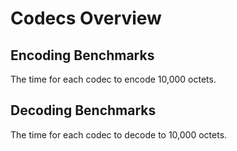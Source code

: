 # Codecs Overview

## Encoding Benchmarks

The time for each codec to encode 10,000 octets.

<aside id="overview-chart-1"></aside>
<script type="application/json" id="report-data-1">
[{"reportAnalysis":{"anMean":{"estError":{"confIntCL":5.0e-2,"confIntLDX":6.565435732292305e-6,"confIntUDX":7.075078627476975e-6},"estPoint":7.358831906352213e-4},"anOutlierVar":{"ovDesc":"all good","ovEffect":"Unaffected","ovFraction":0.5},"anRegress":[],"anStdDev":{"estError":{"confIntCL":5.0e-2,"confIntLDX":4.162385677358368e-6,"confIntUDX":6.877250549681173e-6},"estPoint":2.220246726145676e-5}},"reportKDEs":[],"reportKeys":["time","cpuTime","cycles","iters","allocated","peakMbAllocated","numGcs","bytesCopied","mutatorWallSeconds","mutatorCpuSeconds","gcWallSeconds","gcCpuSeconds"],"reportMeasured":[],"reportName":"IdentityBase","reportNumber":1,"reportOutliers":{"highMild":0,"highSevere":0,"lowMild":0,"lowSevere":0,"samplesSeen":1}},{"reportAnalysis":{"anMean":{"estError":{"confIntCL":5.0e-2,"confIntLDX":4.326142696758624e-6,"confIntUDX":4.769482018151042e-6},"estPoint":8.603748887350362e-4},"anOutlierVar":{"ovDesc":"all good","ovEffect":"Unaffected","ovFraction":0.5},"anRegress":[],"anStdDev":{"estError":{"confIntCL":5.0e-2,"confIntLDX":1.8966620062296709e-6,"confIntUDX":2.6374197720034784e-6},"estPoint":1.5670954143471e-5}},"reportKDEs":[],"reportKeys":["time","cpuTime","cycles","iters","allocated","peakMbAllocated","numGcs","bytesCopied","mutatorWallSeconds","mutatorCpuSeconds","gcWallSeconds","gcCpuSeconds"],"reportMeasured":[],"reportName":"Base2","reportNumber":2,"reportOutliers":{"highMild":0,"highSevere":0,"lowMild":0,"lowSevere":0,"samplesSeen":1}},{"reportAnalysis":{"anMean":{"estError":{"confIntCL":5.0e-2,"confIntLDX":2.537414517115558e-6,"confIntUDX":3.1091600641147948e-6},"estPoint":5.63902453791467e-4},"anOutlierVar":{"ovDesc":"all good","ovEffect":"Unaffected","ovFraction":0.5},"anRegress":[],"anStdDev":{"estError":{"confIntCL":5.0e-2,"confIntLDX":1.2813377903252606e-6,"confIntUDX":2.020982180699967e-6},"estPoint":9.646611882357254e-6}},"reportKDEs":[],"reportKeys":["time","cpuTime","cycles","iters","allocated","peakMbAllocated","numGcs","bytesCopied","mutatorWallSeconds","mutatorCpuSeconds","gcWallSeconds","gcCpuSeconds"],"reportMeasured":[],"reportName":"Base8","reportNumber":3,"reportOutliers":{"highMild":0,"highSevere":0,"lowMild":0,"lowSevere":0,"samplesSeen":1}},{"reportAnalysis":{"anMean":{"estError":{"confIntCL":5.0e-2,"confIntLDX":7.715939803476721e-4,"confIntUDX":8.832025533619808e-4},"estPoint":5.1083674685366204e-2},"anOutlierVar":{"ovDesc":"all good","ovEffect":"Unaffected","ovFraction":0.5},"anRegress":[],"anStdDev":{"estError":{"confIntCL":5.0e-2,"confIntLDX":3.499166116641486e-4,"confIntUDX":4.411483553106565e-4},"estPoint":1.556357831395655e-3}},"reportKDEs":[],"reportKeys":["time","cpuTime","cycles","iters","allocated","peakMbAllocated","numGcs","bytesCopied","mutatorWallSeconds","mutatorCpuSeconds","gcWallSeconds","gcCpuSeconds"],"reportMeasured":[],"reportName":"Base10","reportNumber":4,"reportOutliers":{"highMild":0,"highSevere":0,"lowMild":0,"lowSevere":0,"samplesSeen":1}},{"reportAnalysis":{"anMean":{"estError":{"confIntCL":5.0e-2,"confIntLDX":7.058199101520108e-8,"confIntUDX":1.3369012941848782e-7},"estPoint":7.499663686557285e-6},"anOutlierVar":{"ovDesc":"all good","ovEffect":"Unaffected","ovFraction":0.5},"anRegress":[],"anStdDev":{"estError":{"confIntCL":5.0e-2,"confIntLDX":1.2878623182957405e-7,"confIntUDX":2.5038570558123606e-7},"estPoint":3.294844864761712e-7}},"reportKDEs":[],"reportKeys":["time","cpuTime","cycles","iters","allocated","peakMbAllocated","numGcs","bytesCopied","mutatorWallSeconds","mutatorCpuSeconds","gcWallSeconds","gcCpuSeconds"],"reportMeasured":[],"reportName":"Base32z","reportNumber":5,"reportOutliers":{"highMild":0,"highSevere":0,"lowMild":0,"lowSevere":0,"samplesSeen":1}},{"reportAnalysis":{"anMean":{"estError":{"confIntCL":5.0e-2,"confIntLDX":3.984456620239815e-4,"confIntUDX":7.145811359831333e-4},"estPoint":3.562407428826467e-2},"anOutlierVar":{"ovDesc":"all good","ovEffect":"Unaffected","ovFraction":0.5},"anRegress":[],"anStdDev":{"estError":{"confIntCL":5.0e-2,"confIntLDX":6.913900028189613e-4,"confIntUDX":7.01931048441075e-4},"estPoint":1.118557571581207e-3}},"reportKDEs":[],"reportKeys":["time","cpuTime","cycles","iters","allocated","peakMbAllocated","numGcs","bytesCopied","mutatorWallSeconds","mutatorCpuSeconds","gcWallSeconds","gcCpuSeconds"],"reportMeasured":[],"reportName":"Base36Lower","reportNumber":6,"reportOutliers":{"highMild":0,"highSevere":0,"lowMild":0,"lowSevere":0,"samplesSeen":1}},{"reportAnalysis":{"anMean":{"estError":{"confIntCL":5.0e-2,"confIntLDX":3.7638174966034277e-4,"confIntUDX":5.389571479712738e-4},"estPoint":3.593389646072691e-2},"anOutlierVar":{"ovDesc":"all good","ovEffect":"Unaffected","ovFraction":0.5},"anRegress":[],"anStdDev":{"estError":{"confIntCL":5.0e-2,"confIntLDX":2.9295061461129756e-4,"confIntUDX":2.721579057554064e-4},"estPoint":9.556155384899168e-4}},"reportKDEs":[],"reportKeys":["time","cpuTime","cycles","iters","allocated","peakMbAllocated","numGcs","bytesCopied","mutatorWallSeconds","mutatorCpuSeconds","gcWallSeconds","gcCpuSeconds"],"reportMeasured":[],"reportName":"Base36Upper","reportNumber":7,"reportOutliers":{"highMild":0,"highSevere":0,"lowMild":0,"lowSevere":0,"samplesSeen":1}},{"reportAnalysis":{"anMean":{"estError":{"confIntCL":5.0e-2,"confIntLDX":3.5366874585496255e-4,"confIntUDX":5.297963413323711e-4},"estPoint":3.276749087273326e-2},"anOutlierVar":{"ovDesc":"all good","ovEffect":"Unaffected","ovFraction":0.5},"anRegress":[],"anStdDev":{"estError":{"confIntCL":5.0e-2,"confIntLDX":3.4500622148566653e-4,"confIntUDX":3.605582293848199e-4},"estPoint":9.542212906149634e-4}},"reportKDEs":[],"reportKeys":["time","cpuTime","cycles","iters","allocated","peakMbAllocated","numGcs","bytesCopied","mutatorWallSeconds","mutatorCpuSeconds","gcWallSeconds","gcCpuSeconds"],"reportMeasured":[],"reportName":"Base58Btc","reportNumber":8,"reportOutliers":{"highMild":0,"highSevere":0,"lowMild":0,"lowSevere":0,"samplesSeen":1}},{"reportAnalysis":{"anMean":{"estError":{"confIntCL":5.0e-2,"confIntLDX":2.694399827398719e-4,"confIntUDX":4.2631359786620554e-4},"estPoint":3.226990639505142e-2},"anOutlierVar":{"ovDesc":"all good","ovEffect":"Unaffected","ovFraction":0.5},"anRegress":[],"anStdDev":{"estError":{"confIntCL":5.0e-2,"confIntLDX":2.899034751033783e-4,"confIntUDX":3.08954777425334e-4},"estPoint":7.61736112684465e-4}},"reportKDEs":[],"reportKeys":["time","cpuTime","cycles","iters","allocated","peakMbAllocated","numGcs","bytesCopied","mutatorWallSeconds","mutatorCpuSeconds","gcWallSeconds","gcCpuSeconds"],"reportMeasured":[],"reportName":"Base58Flickr","reportNumber":9,"reportOutliers":{"highMild":0,"highSevere":0,"lowMild":0,"lowSevere":0,"samplesSeen":1}},{"reportAnalysis":{"anMean":{"estError":{"confIntCL":5.0e-2,"confIntLDX":1.807561617379915e-5,"confIntUDX":1.7468947060748376e-5},"estPoint":8.037030205748557e-4},"anOutlierVar":{"ovDesc":"all good","ovEffect":"Unaffected","ovFraction":0.5},"anRegress":[],"anStdDev":{"estError":{"confIntCL":5.0e-2,"confIntLDX":5.924056923521784e-6,"confIntUDX":6.300845743603911e-6},"estPoint":5.795077516062643e-5}},"reportKDEs":[],"reportKeys":["time","cpuTime","cycles","iters","allocated","peakMbAllocated","numGcs","bytesCopied","mutatorWallSeconds","mutatorCpuSeconds","gcWallSeconds","gcCpuSeconds"],"reportMeasured":[],"reportName":"Proquint","reportNumber":10,"reportOutliers":{"highMild":0,"highSevere":0,"lowMild":0,"lowSevere":0,"samplesSeen":1}},{"reportAnalysis":{"anMean":{"estError":{"confIntCL":5.0e-2,"confIntLDX":1.4430628470353405e-5,"confIntUDX":1.3206589777787353e-5},"estPoint":8.870318113195292e-4},"anOutlierVar":{"ovDesc":"all good","ovEffect":"Unaffected","ovFraction":0.5},"anRegress":[],"anStdDev":{"estError":{"confIntCL":5.0e-2,"confIntLDX":9.00748271047692e-6,"confIntUDX":1.2279563740112848e-5},"estPoint":4.787246805334018e-5}},"reportKDEs":[],"reportKeys":["time","cpuTime","cycles","iters","allocated","peakMbAllocated","numGcs","bytesCopied","mutatorWallSeconds","mutatorCpuSeconds","gcWallSeconds","gcCpuSeconds"],"reportMeasured":[],"reportName":"Base256Emoji","reportNumber":11,"reportOutliers":{"highMild":0,"highSevere":0,"lowMild":0,"lowSevere":0,"samplesSeen":1}},{"reportAnalysis":{"anMean":{"estError":{"confIntCL":5.0e-2,"confIntLDX":1.6349993580858663e-7,"confIntUDX":2.1032502150462702e-7},"estPoint":2.1758089171862356e-5},"anOutlierVar":{"ovDesc":"all good","ovEffect":"Unaffected","ovFraction":0.5},"anRegress":[],"anStdDev":{"estError":{"confIntCL":5.0e-2,"confIntLDX":1.0338404652632243e-7,"confIntUDX":1.3051713932038013e-7},"estPoint":6.457253773177471e-7}},"reportKDEs":[],"reportKeys":["time","cpuTime","cycles","iters","allocated","peakMbAllocated","numGcs","bytesCopied","mutatorWallSeconds","mutatorCpuSeconds","gcWallSeconds","gcCpuSeconds"],"reportMeasured":[],"reportName":"Base16Lower","reportNumber":12,"reportOutliers":{"highMild":0,"highSevere":0,"lowMild":0,"lowSevere":0,"samplesSeen":1}},{"reportAnalysis":{"anMean":{"estError":{"confIntCL":5.0e-2,"confIntLDX":6.765416430532222e-7,"confIntUDX":9.795811045456459e-7},"estPoint":7.666625370401197e-5},"anOutlierVar":{"ovDesc":"all good","ovEffect":"Unaffected","ovFraction":0.5},"anRegress":[],"anStdDev":{"estError":{"confIntCL":5.0e-2,"confIntLDX":6.603723685870343e-7,"confIntUDX":9.54140845202482e-7},"estPoint":2.8002750377218335e-6}},"reportKDEs":[],"reportKeys":["time","cpuTime","cycles","iters","allocated","peakMbAllocated","numGcs","bytesCopied","mutatorWallSeconds","mutatorCpuSeconds","gcWallSeconds","gcCpuSeconds"],"reportMeasured":[],"reportName":"Base16Upper","reportNumber":13,"reportOutliers":{"highMild":0,"highSevere":0,"lowMild":0,"lowSevere":0,"samplesSeen":1}},{"reportAnalysis":{"anMean":{"estError":{"confIntCL":5.0e-2,"confIntLDX":4.84052158686303e-7,"confIntUDX":5.800537512100644e-7},"estPoint":5.0772506473536275e-5},"anOutlierVar":{"ovDesc":"all good","ovEffect":"Unaffected","ovFraction":0.5},"anRegress":[],"anStdDev":{"estError":{"confIntCL":5.0e-2,"confIntLDX":3.088804100278045e-7,"confIntUDX":4.605573328884606e-7},"estPoint":1.7322105400861333e-6}},"reportKDEs":[],"reportKeys":["time","cpuTime","cycles","iters","allocated","peakMbAllocated","numGcs","bytesCopied","mutatorWallSeconds","mutatorCpuSeconds","gcWallSeconds","gcCpuSeconds"],"reportMeasured":[],"reportName":"Base32HexNoPadLower","reportNumber":14,"reportOutliers":{"highMild":0,"highSevere":0,"lowMild":0,"lowSevere":0,"samplesSeen":1}},{"reportAnalysis":{"anMean":{"estError":{"confIntCL":5.0e-2,"confIntLDX":6.319698414557082e-8,"confIntUDX":9.722323071054829e-8},"estPoint":7.036355652780686e-6},"anOutlierVar":{"ovDesc":"all good","ovEffect":"Unaffected","ovFraction":0.5},"anRegress":[],"anStdDev":{"estError":{"confIntCL":5.0e-2,"confIntLDX":8.458675817518601e-8,"confIntUDX":1.2479702687278917e-7},"estPoint":2.6809231472761765e-7}},"reportKDEs":[],"reportKeys":["time","cpuTime","cycles","iters","allocated","peakMbAllocated","numGcs","bytesCopied","mutatorWallSeconds","mutatorCpuSeconds","gcWallSeconds","gcCpuSeconds"],"reportMeasured":[],"reportName":"Base32HexNoPadUpper","reportNumber":15,"reportOutliers":{"highMild":0,"highSevere":0,"lowMild":0,"lowSevere":0,"samplesSeen":1}},{"reportAnalysis":{"anMean":{"estError":{"confIntCL":5.0e-2,"confIntLDX":3.3117065487963266e-7,"confIntUDX":5.530111213816134e-7},"estPoint":5.124034554660646e-5},"anOutlierVar":{"ovDesc":"all good","ovEffect":"Unaffected","ovFraction":0.5},"anRegress":[],"anStdDev":{"estError":{"confIntCL":5.0e-2,"confIntLDX":4.6193277208754345e-7,"confIntUDX":5.917497015221039e-7},"estPoint":1.420115926235051e-6}},"reportKDEs":[],"reportKeys":["time","cpuTime","cycles","iters","allocated","peakMbAllocated","numGcs","bytesCopied","mutatorWallSeconds","mutatorCpuSeconds","gcWallSeconds","gcCpuSeconds"],"reportMeasured":[],"reportName":"Base32HexPadLower","reportNumber":16,"reportOutliers":{"highMild":0,"highSevere":0,"lowMild":0,"lowSevere":0,"samplesSeen":1}},{"reportAnalysis":{"anMean":{"estError":{"confIntCL":5.0e-2,"confIntLDX":4.516109556247902e-8,"confIntUDX":6.073555804598259e-8},"estPoint":6.9226669527943706e-6},"anOutlierVar":{"ovDesc":"all good","ovEffect":"Unaffected","ovFraction":0.5},"anRegress":[],"anStdDev":{"estError":{"confIntCL":5.0e-2,"confIntLDX":3.8593580596578903e-8,"confIntUDX":5.0549772991691225e-8},"estPoint":1.6792280329224348e-7}},"reportKDEs":[],"reportKeys":["time","cpuTime","cycles","iters","allocated","peakMbAllocated","numGcs","bytesCopied","mutatorWallSeconds","mutatorCpuSeconds","gcWallSeconds","gcCpuSeconds"],"reportMeasured":[],"reportName":"Base32HexPadUpper","reportNumber":17,"reportOutliers":{"highMild":0,"highSevere":0,"lowMild":0,"lowSevere":0,"samplesSeen":1}},{"reportAnalysis":{"anMean":{"estError":{"confIntCL":5.0e-2,"confIntLDX":2.1498979753757348e-7,"confIntUDX":2.2503382221114376e-7},"estPoint":3.312250098747047e-5},"anOutlierVar":{"ovDesc":"all good","ovEffect":"Unaffected","ovFraction":0.5},"anRegress":[],"anStdDev":{"estError":{"confIntCL":5.0e-2,"confIntLDX":1.6174370478893888e-7,"confIntUDX":2.114573202489636e-7},"estPoint":7.92877603504223e-7}},"reportKDEs":[],"reportKeys":["time","cpuTime","cycles","iters","allocated","peakMbAllocated","numGcs","bytesCopied","mutatorWallSeconds","mutatorCpuSeconds","gcWallSeconds","gcCpuSeconds"],"reportMeasured":[],"reportName":"Base32NoPadLower","reportNumber":18,"reportOutliers":{"highMild":0,"highSevere":0,"lowMild":0,"lowSevere":0,"samplesSeen":1}},{"reportAnalysis":{"anMean":{"estError":{"confIntCL":5.0e-2,"confIntLDX":6.154057465945345e-8,"confIntUDX":7.472202361863247e-8},"estPoint":6.99294338865035e-6},"anOutlierVar":{"ovDesc":"all good","ovEffect":"Unaffected","ovFraction":0.5},"anRegress":[],"anStdDev":{"estError":{"confIntCL":5.0e-2,"confIntLDX":3.227543998036887e-8,"confIntUDX":5.5394342118460836e-8},"estPoint":2.2758884012359266e-7}},"reportKDEs":[],"reportKeys":["time","cpuTime","cycles","iters","allocated","peakMbAllocated","numGcs","bytesCopied","mutatorWallSeconds","mutatorCpuSeconds","gcWallSeconds","gcCpuSeconds"],"reportMeasured":[],"reportName":"Base32NoPadUpper","reportNumber":19,"reportOutliers":{"highMild":0,"highSevere":0,"lowMild":0,"lowSevere":0,"samplesSeen":1}},{"reportAnalysis":{"anMean":{"estError":{"confIntCL":5.0e-2,"confIntLDX":4.390862376842236e-7,"confIntUDX":6.567695365414589e-7},"estPoint":4.1470095917957084e-5},"anOutlierVar":{"ovDesc":"all good","ovEffect":"Unaffected","ovFraction":0.5},"anRegress":[],"anStdDev":{"estError":{"confIntCL":5.0e-2,"confIntLDX":4.5157717177466746e-7,"confIntUDX":5.626273561722793e-7},"estPoint":1.7385681319869961e-6}},"reportKDEs":[],"reportKeys":["time","cpuTime","cycles","iters","allocated","peakMbAllocated","numGcs","bytesCopied","mutatorWallSeconds","mutatorCpuSeconds","gcWallSeconds","gcCpuSeconds"],"reportMeasured":[],"reportName":"Base32PadLower","reportNumber":20,"reportOutliers":{"highMild":0,"highSevere":0,"lowMild":0,"lowSevere":0,"samplesSeen":1}},{"reportAnalysis":{"anMean":{"estError":{"confIntCL":5.0e-2,"confIntLDX":8.013059557535942e-8,"confIntUDX":1.247806335611191e-7},"estPoint":7.026247464383147e-6},"anOutlierVar":{"ovDesc":"all good","ovEffect":"Unaffected","ovFraction":0.5},"anRegress":[],"anStdDev":{"estError":{"confIntCL":5.0e-2,"confIntLDX":7.308748067196166e-8,"confIntUDX":1.290651259948651e-7},"estPoint":3.2820304212037843e-7}},"reportKDEs":[],"reportKeys":["time","cpuTime","cycles","iters","allocated","peakMbAllocated","numGcs","bytesCopied","mutatorWallSeconds","mutatorCpuSeconds","gcWallSeconds","gcCpuSeconds"],"reportMeasured":[],"reportName":"Base32PadUpper","reportNumber":21,"reportOutliers":{"highMild":0,"highSevere":0,"lowMild":0,"lowSevere":0,"samplesSeen":1}},{"reportAnalysis":{"anMean":{"estError":{"confIntCL":5.0e-2,"confIntLDX":2.754874465931642e-8,"confIntUDX":4.147805205403133e-8},"estPoint":3.4131214769038587e-6},"anOutlierVar":{"ovDesc":"all good","ovEffect":"Unaffected","ovFraction":0.5},"anRegress":[],"anStdDev":{"estError":{"confIntCL":5.0e-2,"confIntLDX":2.4471798946236418e-8,"confIntUDX":6.032418599807364e-8},"estPoint":1.1177980300838017e-7}},"reportKDEs":[],"reportKeys":["time","cpuTime","cycles","iters","allocated","peakMbAllocated","numGcs","bytesCopied","mutatorWallSeconds","mutatorCpuSeconds","gcWallSeconds","gcCpuSeconds"],"reportMeasured":[],"reportName":"Base64NoPad","reportNumber":22,"reportOutliers":{"highMild":0,"highSevere":0,"lowMild":0,"lowSevere":0,"samplesSeen":1}},{"reportAnalysis":{"anMean":{"estError":{"confIntCL":5.0e-2,"confIntLDX":2.5969122111249577e-8,"confIntUDX":3.6433522388126624e-8},"estPoint":3.2865491195064687e-6},"anOutlierVar":{"ovDesc":"all good","ovEffect":"Unaffected","ovFraction":0.5},"anRegress":[],"anStdDev":{"estError":{"confIntCL":5.0e-2,"confIntLDX":2.01688639300103e-8,"confIntUDX":2.804696652446968e-8},"estPoint":9.479146818235072e-8}},"reportKDEs":[],"reportKeys":["time","cpuTime","cycles","iters","allocated","peakMbAllocated","numGcs","bytesCopied","mutatorWallSeconds","mutatorCpuSeconds","gcWallSeconds","gcCpuSeconds"],"reportMeasured":[],"reportName":"Base64Pad","reportNumber":23,"reportOutliers":{"highMild":0,"highSevere":0,"lowMild":0,"lowSevere":0,"samplesSeen":1}},{"reportAnalysis":{"anMean":{"estError":{"confIntCL":5.0e-2,"confIntLDX":1.578898065183438e-8,"confIntUDX":2.2883945947329186e-8},"estPoint":3.030629722122876e-6},"anOutlierVar":{"ovDesc":"all good","ovEffect":"Unaffected","ovFraction":0.5},"anRegress":[],"anStdDev":{"estError":{"confIntCL":5.0e-2,"confIntLDX":1.5784011218007134e-8,"confIntUDX":2.053715510967949e-8},"estPoint":6.60544695387752e-8}},"reportKDEs":[],"reportKeys":["time","cpuTime","cycles","iters","allocated","peakMbAllocated","numGcs","bytesCopied","mutatorWallSeconds","mutatorCpuSeconds","gcWallSeconds","gcCpuSeconds"],"reportMeasured":[],"reportName":"Base64UrlNoPad","reportNumber":24,"reportOutliers":{"highMild":0,"highSevere":0,"lowMild":0,"lowSevere":0,"samplesSeen":1}},{"reportAnalysis":{"anMean":{"estError":{"confIntCL":5.0e-2,"confIntLDX":1.8546589841611333e-8,"confIntUDX":1.946141847576316e-8},"estPoint":3.298449137855788e-6},"anOutlierVar":{"ovDesc":"all good","ovEffect":"Unaffected","ovFraction":0.5},"anRegress":[],"anStdDev":{"estError":{"confIntCL":5.0e-2,"confIntLDX":8.702525187279057e-9,"confIntUDX":1.0459962976658459e-8},"estPoint":6.575442514728967e-8}},"reportKDEs":[],"reportKeys":["time","cpuTime","cycles","iters","allocated","peakMbAllocated","numGcs","bytesCopied","mutatorWallSeconds","mutatorCpuSeconds","gcWallSeconds","gcCpuSeconds"],"reportMeasured":[],"reportName":"Base64UrlPad","reportNumber":25,"reportOutliers":{"highMild":0,"highSevere":0,"lowMild":0,"lowSevere":0,"samplesSeen":1}}]
</script>


## Decoding Benchmarks

The time for each codec to decode to 10,000 octets.

<aside id="overview-chart-2"></aside>
<script type="application/json" id="report-data-2">
[{"reportAnalysis":{"anMean":{"estError":{"confIntCL":5.0e-2,"confIntLDX":8.953855246687295e-8,"confIntUDX":1.2642136953407215e-7},"estPoint":3.0956316054010293e-6},"anOutlierVar":{"ovDesc":"all good","ovEffect":"Unaffected","ovFraction":0.5},"anRegress":[],"anStdDev":{"estError":{"confIntCL":5.0e-2,"confIntLDX":7.646365869711232e-8,"confIntUDX":9.439975301719318e-8},"estPoint":3.3616138589921956e-7}},"reportKDEs":[],"reportKeys":["time","cpuTime","cycles","iters","allocated","peakMbAllocated","numGcs","bytesCopied","mutatorWallSeconds","mutatorCpuSeconds","gcWallSeconds","gcCpuSeconds"],"reportMeasured":[],"reportName":"IdentityBase","reportNumber":1,"reportOutliers":{"highMild":0,"highSevere":0,"lowMild":0,"lowSevere":0,"samplesSeen":1}},{"reportAnalysis":{"anMean":{"estError":{"confIntCL":5.0e-2,"confIntLDX":1.0269380701582835e-4,"confIntUDX":2.5648630222580016e-4},"estPoint":1.0593333542298888e-2},"anOutlierVar":{"ovDesc":"all good","ovEffect":"Unaffected","ovFraction":0.5},"anRegress":[],"anStdDev":{"estError":{"confIntCL":5.0e-2,"confIntLDX":2.428858762523984e-4,"confIntUDX":4.1729808469285123e-4},"estPoint":4.3146965853797976e-4}},"reportKDEs":[],"reportKeys":["time","cpuTime","cycles","iters","allocated","peakMbAllocated","numGcs","bytesCopied","mutatorWallSeconds","mutatorCpuSeconds","gcWallSeconds","gcCpuSeconds"],"reportMeasured":[],"reportName":"Base2","reportNumber":2,"reportOutliers":{"highMild":0,"highSevere":0,"lowMild":0,"lowSevere":0,"samplesSeen":1}},{"reportAnalysis":{"anMean":{"estError":{"confIntCL":5.0e-2,"confIntLDX":3.249883926311273e-4,"confIntUDX":4.568272403979029e-4},"estPoint":4.344886722972948e-2},"anOutlierVar":{"ovDesc":"all good","ovEffect":"Unaffected","ovFraction":0.5},"anRegress":[],"anStdDev":{"estError":{"confIntCL":5.0e-2,"confIntLDX":1.6981657488492551e-4,"confIntUDX":2.1734968389499894e-4},"estPoint":7.671896852603946e-4}},"reportKDEs":[],"reportKeys":["time","cpuTime","cycles","iters","allocated","peakMbAllocated","numGcs","bytesCopied","mutatorWallSeconds","mutatorCpuSeconds","gcWallSeconds","gcCpuSeconds"],"reportMeasured":[],"reportName":"Base8","reportNumber":3,"reportOutliers":{"highMild":0,"highSevere":0,"lowMild":0,"lowSevere":0,"samplesSeen":1}},{"reportAnalysis":{"anMean":{"estError":{"confIntCL":5.0e-2,"confIntLDX":2.87908538653861e-4,"confIntUDX":2.8780590940740564e-4},"estPoint":4.5997487150171615e-2},"anOutlierVar":{"ovDesc":"all good","ovEffect":"Unaffected","ovFraction":0.5},"anRegress":[],"anStdDev":{"estError":{"confIntCL":5.0e-2,"confIntLDX":1.553291931754792e-4,"confIntUDX":2.4595246056413654e-4},"estPoint":5.647847666794178e-4}},"reportKDEs":[],"reportKeys":["time","cpuTime","cycles","iters","allocated","peakMbAllocated","numGcs","bytesCopied","mutatorWallSeconds","mutatorCpuSeconds","gcWallSeconds","gcCpuSeconds"],"reportMeasured":[],"reportName":"Base10","reportNumber":4,"reportOutliers":{"highMild":0,"highSevere":0,"lowMild":0,"lowSevere":0,"samplesSeen":1}},{"reportAnalysis":{"anMean":{"estError":{"confIntCL":5.0e-2,"confIntLDX":3.7654640278305665e-7,"confIntUDX":5.551085112372311e-7},"estPoint":4.892654745834296e-5},"anOutlierVar":{"ovDesc":"all good","ovEffect":"Unaffected","ovFraction":0.5},"anRegress":[],"anStdDev":{"estError":{"confIntCL":5.0e-2,"confIntLDX":4.078609252602646e-7,"confIntUDX":4.6264659081217695e-7},"estPoint":1.4998570939430754e-6}},"reportKDEs":[],"reportKeys":["time","cpuTime","cycles","iters","allocated","peakMbAllocated","numGcs","bytesCopied","mutatorWallSeconds","mutatorCpuSeconds","gcWallSeconds","gcCpuSeconds"],"reportMeasured":[],"reportName":"Base32z","reportNumber":5,"reportOutliers":{"highMild":0,"highSevere":0,"lowMild":0,"lowSevere":0,"samplesSeen":1}},{"reportAnalysis":{"anMean":{"estError":{"confIntCL":5.0e-2,"confIntLDX":4.780191438916309e-4,"confIntUDX":8.232266111891859e-4},"estPoint":3.7505182868143104e-2},"anOutlierVar":{"ovDesc":"all good","ovEffect":"Unaffected","ovFraction":0.5},"anRegress":[],"anStdDev":{"estError":{"confIntCL":5.0e-2,"confIntLDX":5.447342649592794e-4,"confIntUDX":7.884404876171492e-4},"estPoint":1.2353321362041628e-3}},"reportKDEs":[],"reportKeys":["time","cpuTime","cycles","iters","allocated","peakMbAllocated","numGcs","bytesCopied","mutatorWallSeconds","mutatorCpuSeconds","gcWallSeconds","gcCpuSeconds"],"reportMeasured":[],"reportName":"Base36Lower","reportNumber":6,"reportOutliers":{"highMild":0,"highSevere":0,"lowMild":0,"lowSevere":0,"samplesSeen":1}},{"reportAnalysis":{"anMean":{"estError":{"confIntCL":5.0e-2,"confIntLDX":5.127339074734935e-4,"confIntUDX":1.4074908590617774e-3},"estPoint":3.797364487424979e-2},"anOutlierVar":{"ovDesc":"all good","ovEffect":"Unaffected","ovFraction":0.5},"anRegress":[],"anStdDev":{"estError":{"confIntCL":5.0e-2,"confIntLDX":8.352825176804606e-4,"confIntUDX":1.244674301910801e-3},"estPoint":1.598274436327458e-3}},"reportKDEs":[],"reportKeys":["time","cpuTime","cycles","iters","allocated","peakMbAllocated","numGcs","bytesCopied","mutatorWallSeconds","mutatorCpuSeconds","gcWallSeconds","gcCpuSeconds"],"reportMeasured":[],"reportName":"Base36Upper","reportNumber":7,"reportOutliers":{"highMild":0,"highSevere":0,"lowMild":0,"lowSevere":0,"samplesSeen":1}},{"reportAnalysis":{"anMean":{"estError":{"confIntCL":5.0e-2,"confIntLDX":5.928125082363886e-4,"confIntUDX":8.35045310912462e-4},"estPoint":3.390941733818441e-2},"anOutlierVar":{"ovDesc":"all good","ovEffect":"Unaffected","ovFraction":0.5},"anRegress":[],"anStdDev":{"estError":{"confIntCL":5.0e-2,"confIntLDX":5.415936355690741e-4,"confIntUDX":7.326383062077463e-4},"estPoint":1.4666679590337633e-3}},"reportKDEs":[],"reportKeys":["time","cpuTime","cycles","iters","allocated","peakMbAllocated","numGcs","bytesCopied","mutatorWallSeconds","mutatorCpuSeconds","gcWallSeconds","gcCpuSeconds"],"reportMeasured":[],"reportName":"Base58Btc","reportNumber":8,"reportOutliers":{"highMild":0,"highSevere":0,"lowMild":0,"lowSevere":0,"samplesSeen":1}},{"reportAnalysis":{"anMean":{"estError":{"confIntCL":5.0e-2,"confIntLDX":4.3449161225583843e-4,"confIntUDX":9.127903525907449e-4},"estPoint":3.377872365429444e-2},"anOutlierVar":{"ovDesc":"all good","ovEffect":"Unaffected","ovFraction":0.5},"anRegress":[],"anStdDev":{"estError":{"confIntCL":5.0e-2,"confIntLDX":5.824662484303111e-4,"confIntUDX":7.447594551611818e-4},"estPoint":1.3379122577222237e-3}},"reportKDEs":[],"reportKeys":["time","cpuTime","cycles","iters","allocated","peakMbAllocated","numGcs","bytesCopied","mutatorWallSeconds","mutatorCpuSeconds","gcWallSeconds","gcCpuSeconds"],"reportMeasured":[],"reportName":"Base58Flickr","reportNumber":9,"reportOutliers":{"highMild":0,"highSevere":0,"lowMild":0,"lowSevere":0,"samplesSeen":1}},{"reportAnalysis":{"anMean":{"estError":{"confIntCL":5.0e-2,"confIntLDX":5.23422280299308e-6,"confIntUDX":6.346147508100308e-6},"estPoint":1.0361319696509496e-3},"anOutlierVar":{"ovDesc":"all good","ovEffect":"Unaffected","ovFraction":0.5},"anRegress":[],"anStdDev":{"estError":{"confIntCL":5.0e-2,"confIntLDX":4.944150880712704e-6,"confIntUDX":9.391929851525095e-6},"estPoint":2.0642339646818157e-5}},"reportKDEs":[],"reportKeys":["time","cpuTime","cycles","iters","allocated","peakMbAllocated","numGcs","bytesCopied","mutatorWallSeconds","mutatorCpuSeconds","gcWallSeconds","gcCpuSeconds"],"reportMeasured":[],"reportName":"Proquint","reportNumber":10,"reportOutliers":{"highMild":0,"highSevere":0,"lowMild":0,"lowSevere":0,"samplesSeen":1}},{"reportAnalysis":{"anMean":{"estError":{"confIntCL":5.0e-2,"confIntLDX":1.4058198204068822e-4,"confIntUDX":2.1149081407796037e-4},"estPoint":7.6711141328843985e-3},"anOutlierVar":{"ovDesc":"all good","ovEffect":"Unaffected","ovFraction":0.5},"anRegress":[],"anStdDev":{"estError":{"confIntCL":5.0e-2,"confIntLDX":1.1444532872766577e-4,"confIntUDX":1.4219400331217497e-4},"estPoint":4.915589141615182e-4}},"reportKDEs":[],"reportKeys":["time","cpuTime","cycles","iters","allocated","peakMbAllocated","numGcs","bytesCopied","mutatorWallSeconds","mutatorCpuSeconds","gcWallSeconds","gcCpuSeconds"],"reportMeasured":[],"reportName":"Base256Emoji","reportNumber":11,"reportOutliers":{"highMild":0,"highSevere":0,"lowMild":0,"lowSevere":0,"samplesSeen":1}},{"reportAnalysis":{"anMean":{"estError":{"confIntCL":5.0e-2,"confIntLDX":1.8485154912757843e-7,"confIntUDX":2.683642653559208e-7},"estPoint":1.5962389040551514e-5},"anOutlierVar":{"ovDesc":"all good","ovEffect":"Unaffected","ovFraction":0.5},"anRegress":[],"anStdDev":{"estError":{"confIntCL":5.0e-2,"confIntLDX":1.9463050228063865e-7,"confIntUDX":2.73610679903594e-7},"estPoint":7.302573807381857e-7}},"reportKDEs":[],"reportKeys":["time","cpuTime","cycles","iters","allocated","peakMbAllocated","numGcs","bytesCopied","mutatorWallSeconds","mutatorCpuSeconds","gcWallSeconds","gcCpuSeconds"],"reportMeasured":[],"reportName":"Base16Lower","reportNumber":12,"reportOutliers":{"highMild":0,"highSevere":0,"lowMild":0,"lowSevere":0,"samplesSeen":1}},{"reportAnalysis":{"anMean":{"estError":{"confIntCL":5.0e-2,"confIntLDX":2.0498493306334793e-7,"confIntUDX":3.3081942494885607e-7},"estPoint":1.5872955754091273e-5},"anOutlierVar":{"ovDesc":"all good","ovEffect":"Unaffected","ovFraction":0.5},"anRegress":[],"anStdDev":{"estError":{"confIntCL":5.0e-2,"confIntLDX":2.867494720127839e-7,"confIntUDX":4.4102097920519486e-7},"estPoint":8.698655822058493e-7}},"reportKDEs":[],"reportKeys":["time","cpuTime","cycles","iters","allocated","peakMbAllocated","numGcs","bytesCopied","mutatorWallSeconds","mutatorCpuSeconds","gcWallSeconds","gcCpuSeconds"],"reportMeasured":[],"reportName":"Base16Upper","reportNumber":13,"reportOutliers":{"highMild":0,"highSevere":0,"lowMild":0,"lowSevere":0,"samplesSeen":1}},{"reportAnalysis":{"anMean":{"estError":{"confIntCL":5.0e-2,"confIntLDX":1.5085331266514168e-7,"confIntUDX":1.728917059143089e-7},"estPoint":1.3327148107324063e-5},"anOutlierVar":{"ovDesc":"all good","ovEffect":"Unaffected","ovFraction":0.5},"anRegress":[],"anStdDev":{"estError":{"confIntCL":5.0e-2,"confIntLDX":1.2345668491647754e-7,"confIntUDX":1.6812145448201567e-7},"estPoint":5.642339683440027e-7}},"reportKDEs":[],"reportKeys":["time","cpuTime","cycles","iters","allocated","peakMbAllocated","numGcs","bytesCopied","mutatorWallSeconds","mutatorCpuSeconds","gcWallSeconds","gcCpuSeconds"],"reportMeasured":[],"reportName":"Base32HexNoPadLower","reportNumber":14,"reportOutliers":{"highMild":0,"highSevere":0,"lowMild":0,"lowSevere":0,"samplesSeen":1}},{"reportAnalysis":{"anMean":{"estError":{"confIntCL":5.0e-2,"confIntLDX":9.853460241316482e-8,"confIntUDX":1.4534094154913345e-7},"estPoint":1.2808450775349619e-5},"anOutlierVar":{"ovDesc":"all good","ovEffect":"Unaffected","ovFraction":0.5},"anRegress":[],"anStdDev":{"estError":{"confIntCL":5.0e-2,"confIntLDX":8.414753473208811e-8,"confIntUDX":1.7128043835973736e-7},"estPoint":3.947230017254253e-7}},"reportKDEs":[],"reportKeys":["time","cpuTime","cycles","iters","allocated","peakMbAllocated","numGcs","bytesCopied","mutatorWallSeconds","mutatorCpuSeconds","gcWallSeconds","gcCpuSeconds"],"reportMeasured":[],"reportName":"Base32HexNoPadUpper","reportNumber":15,"reportOutliers":{"highMild":0,"highSevere":0,"lowMild":0,"lowSevere":0,"samplesSeen":1}},{"reportAnalysis":{"anMean":{"estError":{"confIntCL":5.0e-2,"confIntLDX":9.559348720517443e-8,"confIntUDX":1.289599657659849e-7},"estPoint":1.2730312421859042e-5},"anOutlierVar":{"ovDesc":"all good","ovEffect":"Unaffected","ovFraction":0.5},"anRegress":[],"anStdDev":{"estError":{"confIntCL":5.0e-2,"confIntLDX":1.0429672426511499e-7,"confIntUDX":2.2112440698248316e-7},"estPoint":3.838532174875011e-7}},"reportKDEs":[],"reportKeys":["time","cpuTime","cycles","iters","allocated","peakMbAllocated","numGcs","bytesCopied","mutatorWallSeconds","mutatorCpuSeconds","gcWallSeconds","gcCpuSeconds"],"reportMeasured":[],"reportName":"Base32HexPadLower","reportNumber":16,"reportOutliers":{"highMild":0,"highSevere":0,"lowMild":0,"lowSevere":0,"samplesSeen":1}},{"reportAnalysis":{"anMean":{"estError":{"confIntCL":5.0e-2,"confIntLDX":8.377086854578879e-8,"confIntUDX":1.4432986615303107e-7},"estPoint":1.2955320612712115e-5},"anOutlierVar":{"ovDesc":"all good","ovEffect":"Unaffected","ovFraction":0.5},"anRegress":[],"anStdDev":{"estError":{"confIntCL":5.0e-2,"confIntLDX":1.1666653129105287e-7,"confIntUDX":1.6781131489916414e-7},"estPoint":3.6145204168857594e-7}},"reportKDEs":[],"reportKeys":["time","cpuTime","cycles","iters","allocated","peakMbAllocated","numGcs","bytesCopied","mutatorWallSeconds","mutatorCpuSeconds","gcWallSeconds","gcCpuSeconds"],"reportMeasured":[],"reportName":"Base32HexPadUpper","reportNumber":17,"reportOutliers":{"highMild":0,"highSevere":0,"lowMild":0,"lowSevere":0,"samplesSeen":1}},{"reportAnalysis":{"anMean":{"estError":{"confIntCL":5.0e-2,"confIntLDX":7.998710548685442e-8,"confIntUDX":1.3473912540150897e-7},"estPoint":1.2835050010217454e-5},"anOutlierVar":{"ovDesc":"all good","ovEffect":"Unaffected","ovFraction":0.5},"anRegress":[],"anStdDev":{"estError":{"confIntCL":5.0e-2,"confIntLDX":9.156639524205932e-8,"confIntUDX":2.5971893876040367e-7},"estPoint":3.4712197068712483e-7}},"reportKDEs":[],"reportKeys":["time","cpuTime","cycles","iters","allocated","peakMbAllocated","numGcs","bytesCopied","mutatorWallSeconds","mutatorCpuSeconds","gcWallSeconds","gcCpuSeconds"],"reportMeasured":[],"reportName":"Base32NoPadLower","reportNumber":18,"reportOutliers":{"highMild":0,"highSevere":0,"lowMild":0,"lowSevere":0,"samplesSeen":1}},{"reportAnalysis":{"anMean":{"estError":{"confIntCL":5.0e-2,"confIntLDX":8.781212277531378e-8,"confIntUDX":1.0460730672326434e-7},"estPoint":1.2964975976204938e-5},"anOutlierVar":{"ovDesc":"all good","ovEffect":"Unaffected","ovFraction":0.5},"anRegress":[],"anStdDev":{"estError":{"confIntCL":5.0e-2,"confIntLDX":7.320529345033611e-8,"confIntUDX":1.2080825911477907e-7},"estPoint":3.1724544899307807e-7}},"reportKDEs":[],"reportKeys":["time","cpuTime","cycles","iters","allocated","peakMbAllocated","numGcs","bytesCopied","mutatorWallSeconds","mutatorCpuSeconds","gcWallSeconds","gcCpuSeconds"],"reportMeasured":[],"reportName":"Base32NoPadUpper","reportNumber":19,"reportOutliers":{"highMild":0,"highSevere":0,"lowMild":0,"lowSevere":0,"samplesSeen":1}},{"reportAnalysis":{"anMean":{"estError":{"confIntCL":5.0e-2,"confIntLDX":1.1379028573845845e-7,"confIntUDX":1.4187146381513009e-7},"estPoint":1.2854126676951454e-5},"anOutlierVar":{"ovDesc":"all good","ovEffect":"Unaffected","ovFraction":0.5},"anRegress":[],"anStdDev":{"estError":{"confIntCL":5.0e-2,"confIntLDX":1.0723375088534323e-7,"confIntUDX":2.244159502635574e-7},"estPoint":4.3005713947946175e-7}},"reportKDEs":[],"reportKeys":["time","cpuTime","cycles","iters","allocated","peakMbAllocated","numGcs","bytesCopied","mutatorWallSeconds","mutatorCpuSeconds","gcWallSeconds","gcCpuSeconds"],"reportMeasured":[],"reportName":"Base32PadLower","reportNumber":20,"reportOutliers":{"highMild":0,"highSevere":0,"lowMild":0,"lowSevere":0,"samplesSeen":1}},{"reportAnalysis":{"anMean":{"estError":{"confIntCL":5.0e-2,"confIntLDX":1.1549214196677309e-7,"confIntUDX":1.799242770284972e-7},"estPoint":1.29823610122653e-5},"anOutlierVar":{"ovDesc":"all good","ovEffect":"Unaffected","ovFraction":0.5},"anRegress":[],"anStdDev":{"estError":{"confIntCL":5.0e-2,"confIntLDX":1.5555326037297455e-7,"confIntUDX":2.8797959938952953e-7},"estPoint":5.158796709234444e-7}},"reportKDEs":[],"reportKeys":["time","cpuTime","cycles","iters","allocated","peakMbAllocated","numGcs","bytesCopied","mutatorWallSeconds","mutatorCpuSeconds","gcWallSeconds","gcCpuSeconds"],"reportMeasured":[],"reportName":"Base32PadUpper","reportNumber":21,"reportOutliers":{"highMild":0,"highSevere":0,"lowMild":0,"lowSevere":0,"samplesSeen":1}},{"reportAnalysis":{"anMean":{"estError":{"confIntCL":5.0e-2,"confIntLDX":1.2383486613084334e-7,"confIntUDX":2.1545872049201525e-7},"estPoint":1.677037929301609e-5},"anOutlierVar":{"ovDesc":"all good","ovEffect":"Unaffected","ovFraction":0.5},"anRegress":[],"anStdDev":{"estError":{"confIntCL":5.0e-2,"confIntLDX":1.833513988962947e-7,"confIntUDX":2.818171702935701e-7},"estPoint":5.622378626875416e-7}},"reportKDEs":[],"reportKeys":["time","cpuTime","cycles","iters","allocated","peakMbAllocated","numGcs","bytesCopied","mutatorWallSeconds","mutatorCpuSeconds","gcWallSeconds","gcCpuSeconds"],"reportMeasured":[],"reportName":"Base64NoPad","reportNumber":22,"reportOutliers":{"highMild":0,"highSevere":0,"lowMild":0,"lowSevere":0,"samplesSeen":1}},{"reportAnalysis":{"anMean":{"estError":{"confIntCL":5.0e-2,"confIntLDX":1.5520291276661753e-7,"confIntUDX":1.979443734696376e-7},"estPoint":1.8323363048773716e-5},"anOutlierVar":{"ovDesc":"all good","ovEffect":"Unaffected","ovFraction":0.5},"anRegress":[],"anStdDev":{"estError":{"confIntCL":5.0e-2,"confIntLDX":1.261817843322467e-7,"confIntUDX":2.1617257981908107e-7},"estPoint":5.884066886699092e-7}},"reportKDEs":[],"reportKeys":["time","cpuTime","cycles","iters","allocated","peakMbAllocated","numGcs","bytesCopied","mutatorWallSeconds","mutatorCpuSeconds","gcWallSeconds","gcCpuSeconds"],"reportMeasured":[],"reportName":"Base64Pad","reportNumber":23,"reportOutliers":{"highMild":0,"highSevere":0,"lowMild":0,"lowSevere":0,"samplesSeen":1}},{"reportAnalysis":{"anMean":{"estError":{"confIntCL":5.0e-2,"confIntLDX":1.8864704192400627e-7,"confIntUDX":3.028713742067326e-7},"estPoint":1.693689186884033e-5},"anOutlierVar":{"ovDesc":"all good","ovEffect":"Unaffected","ovFraction":0.5},"anRegress":[],"anStdDev":{"estError":{"confIntCL":5.0e-2,"confIntLDX":1.7540652771799384e-7,"confIntUDX":2.155625149436581e-7},"estPoint":7.975200315173744e-7}},"reportKDEs":[],"reportKeys":["time","cpuTime","cycles","iters","allocated","peakMbAllocated","numGcs","bytesCopied","mutatorWallSeconds","mutatorCpuSeconds","gcWallSeconds","gcCpuSeconds"],"reportMeasured":[],"reportName":"Base64UrlNoPad","reportNumber":24,"reportOutliers":{"highMild":0,"highSevere":0,"lowMild":0,"lowSevere":0,"samplesSeen":1}},{"reportAnalysis":{"anMean":{"estError":{"confIntCL":5.0e-2,"confIntLDX":1.6196749765222515e-7,"confIntUDX":3.1332570060363176e-7},"estPoint":1.6866732198010163e-5},"anOutlierVar":{"ovDesc":"all good","ovEffect":"Unaffected","ovFraction":0.5},"anRegress":[],"anStdDev":{"estError":{"confIntCL":5.0e-2,"confIntLDX":2.3973919305185545e-7,"confIntUDX":5.393180554514513e-7},"estPoint":6.81094773821266e-7}},"reportKDEs":[],"reportKeys":["time","cpuTime","cycles","iters","allocated","peakMbAllocated","numGcs","bytesCopied","mutatorWallSeconds","mutatorCpuSeconds","gcWallSeconds","gcCpuSeconds"],"reportMeasured":[],"reportName":"Base64UrlPad","reportNumber":25,"reportOutliers":{"highMild":0,"highSevere":0,"lowMild":0,"lowSevere":0,"samplesSeen":1}}]
</script>

